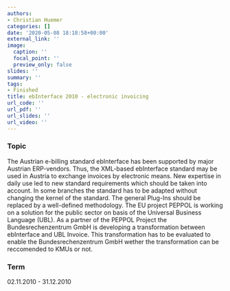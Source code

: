 ```yaml
---
authors:
- Christian Huemer
categories: []
date: '2020-05-08 18:18:58+00:00'
external_link: ''
image:
  caption: ''
  focal_point: ''
  preview_only: false
slides: ''
summary: ''
tags:
- Finished
title: ebInterface 2010 - electronic invoicing
url_code: ''
url_pdf: ''
url_slides: ''
url_video: ''
---
```


### Topic

The Austrian e-billing standard ebInterface has been supported by major Austrian ERP-vendors. Thus, the XML-based ebInterface standard may be used in Austria to exchange invoices by electronic means. New expertise in daily use led to new standard requirements which should be taken into account. In some branches the standard has to be adapted without changing the kernel of the standard. The general Plug-Ins should be replaced by a well-defined methodology. The EU project PEPPOL is working on a solution for the public sector on basis of the Universal Business Language (UBL). As a partner of the PEPPOL Project the Bundesrechenzentrum GmbH is developing a transformation between ebInterface and UBL Invoice. This transformation has to be evaluated to enable the Bundesrechenzentrum GmbH wether the transformation can be reccomended to KMUs or not.

### Term

02.11.2010 - 31.12.2010